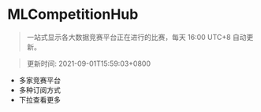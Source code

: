 # MLCompetitionHub

> 一站式显示各大数据竞赛平台正在进行的比赛，每天 16:00 UTC+8 自动更新。
  
> 更新时间: 2021-09-01T15:59:03+0800 

* 多家竞赛平台
* 多种订阅方式
* 下拉查看更多
